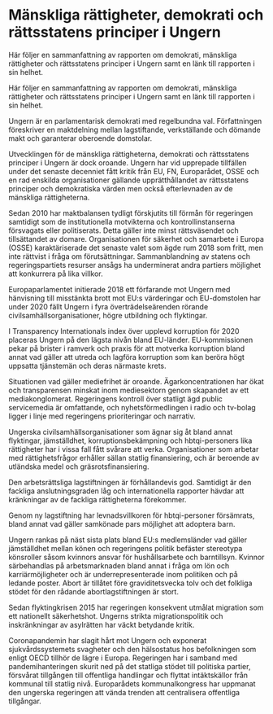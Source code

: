 # Mänskliga rättigheter, demokrati och rättsstatens principer i Ungern

Här följer en sammanfattning av rapporten om demokrati, mänskliga rättigheter och rättsstatens principer i Ungern samt en länk till rapporten i sin helhet.

Här följer en sammanfattning av rapporten om demokrati, mänskliga rättigheter och rättsstatens principer i Ungern samt en länk till rapporten i sin helhet.

Ungern är en parlamentarisk demokrati med regelbundna val. Författningen föreskriver en maktdelning mellan lagstiftande, verkställande och dömande makt och garanterar oberoende domstolar.

Utvecklingen för de mänskliga rättigheterna, demokrati och rättsstatens principer i Ungern är dock oroande. Ungern har vid upprepade tillfällen under det senaste decenniet fått kritik från EU, FN, Europarådet, OSSE och en rad enskilda organisationer gällande upprätthållandet av rättsstatens principer och demokratiska värden men också efterlevnaden av de mänskliga rättigheterna.

Sedan 2010 har maktbalansen tydligt förskjutits till förmån för regeringen samtidigt som de institutionella motvikterna och kontrollinstanserna försvagats eller politiserats. Detta gäller inte minst rättsväsendet och tillsättandet av domare. Organisationen för säkerhet och samarbete i Europa (OSSE) karaktäriserade det senaste valet som ägde rum 2018 som fritt, men inte rättvist i fråga om förutsättningar. Sammanblandning av statens och regeringspartiets resurser ansågs ha underminerat andra partiers möjlighet att konkurrera på lika villkor.

Europaparlamentet initierade 2018 ett förfarande mot Ungern med hänvisning till misstänkta brott mot EU:s värderingar och EU-domstolen har under 2020 fällt Ungern i fyra överträdelseärenden rörande civilsamhällsorganisationer, högre utbildning och flyktingar.

I Transparency Internationals index över upplevd korruption för 2020 placeras Ungern på den lägsta nivån bland EU-länder. EU-kommissionen pekar på brister i ramverk och praxis för att motverka korruption bland annat vad gäller att utreda och lagföra korruption som kan beröra högt uppsatta tjänstemän och deras närmaste krets.

Situationen vad gäller mediefrihet är oroande. Ägarkoncentrationen har ökat och transparensen minskat inom mediesektorn genom skapandet av ett mediakonglomerat. Regeringens kontroll över statligt ägd public servicemedia är omfattande, och nyhetsförmedlingen i radio och tv-bolag ligger i linje med regeringens prioriteringar och narrativ.

Ungerska civilsamhällsorganisationer som ägnar sig åt bland annat flyktingar, jämställdhet, korruptionsbekämpning och hbtqi-personers lika rättigheter har i vissa fall fått svårare att verka. Organisationer som arbetar med rättighetsfrågor erhåller sällan statlig finansiering, och är beroende av utländska medel och gräsrotsfinansiering.

Den arbetsrättsliga lagstiftningen är förhållandevis god. Samtidigt är den fackliga anslutningsgraden låg och internationella rapporter hävdar att kränkningar av de fackliga rättigheterna förekommer.

Genom ny lagstiftning har levnadsvillkoren för hbtqi-personer försämrats, bland annat vad gäller samkönade pars möjlighet att adoptera barn.

Ungern rankas på näst sista plats bland EU:s medlemsländer vad gäller jämställdhet mellan könen och regeringens politik befäster stereotypa könsroller såsom kvinnors ansvar för hushållsarbete och barntillsyn. Kvinnor särbehandlas på arbetsmarknaden bland annat i fråga om lön och karriärmöjligheter och är underrepresenterade inom politiken och på ledande poster. Abort är tillåtet före graviditetsvecka tolv och det folkliga stödet för den rådande abortlagstiftningen är stort.

Sedan flyktingkrisen 2015 har regeringen konsekvent utmålat migration som ett nationellt säkerhetshot. Ungerns strikta migrationspolitik och inskränkningar av asylrätten har väckt betydande kritik.

Coronapandemin har slagit hårt mot Ungern och exponerat sjukvårdssystemets svagheter och den hälsostatus hos befolkningen som enligt OECD tillhör de lägre i Europa. Regeringen har i samband med pandemihanteringen skurit ned på det statliga stödet till politiska partier, försvårat tillgången till offentliga handlingar och flyttat intäktskällor från kommunal till statlig nivå. Europarådets kommunalkongress har uppmanat den ungerska regeringen att vända trenden att centralisera offentliga tillgångar.
